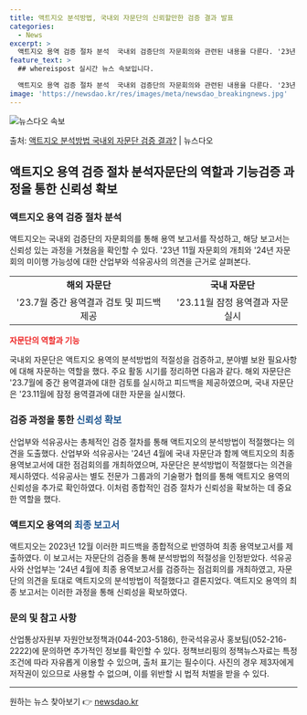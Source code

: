 ```yaml
---
title: 액트지오 분석방법, 국내외 자문단의 신뢰할만한 검증 결과 발표
categories:
  - News
excerpt: >
  액트지오 용역 검증 절차 분석  국내외 검증단의 자문회의와 관련된 내용을 다룬다. '23년 11월 마지막 자…
feature_text: >
  ## whereispost 실시간 뉴스 속보입니다.

  액트지오 용역 검증 절차 분석  국내외 검증단의 자문회의와 관련된 내용을 다룬다. '23년 11월 마지막 자…
image: 'https://newsdao.kr/res/images/meta/newsdao_breakingnews.jpg'
---
```


![뉴스다오 속보](https://newsdao.kr/res/images/meta/newsdao_breakingnews.jpg)

<p>출처: <a href="https://newsdao.kr/4206" rel="dofollow">액트지오 분석방법 국내외 자문단 검증 결과?</a> | 뉴스다오</p>

<h2 data-ke-size="size26">액트지오 용역 검증 절차 분석자문단의 역할과 기능검증 과정을 통한 신뢰성 확보</h2>
<h3>액트지오 용역 검증 절차 분석</h3>
<p data-ke-size="size16">액트지오는 국내외 검증단의 자문회의를 통해 용역 보고서를 작성하고, 해당 보고서는 신뢰성 있는 과정을 거쳤음을 확인할 수 있다. '23년 11월 자문회의 개최와 '24년 자문회의 미이행 가능성에 대한 산업부와 석유공사의 의견을 근거로 살펴본다. </p>

<table>
	<tr>
		<td style="text-align: center; height: 17px;"><b>해외 자문단</b></td>
		<td style="text-align: center; height: 17px;"><b>국내 자문단</b></td>
	</tr>
	<tr>
		<td style="text-align: center; height: 17px;">'23.7월 중간 용역결과 검토 및 피드백 제공</td>
		<td style="text-align: center; height: 17px;">'23.11월 잠정 용역결과 자문 실시</td>
	</tr>
</table>

<b><span style="color: #ee2323;">자문단의 역할과 기능</span></b>
<p data-ke-size="size16">국내외 자문단은 액트지오 용역의 분석방법의 적절성을 검증하고, 분야별 보완 필요사항에 대해 자문하는 역할을 했다. 주요 활동 시기를 정리하면 다음과 같다. 해외 자문단은 '23.7월에 중간 용역결과에 대한 검토를 실시하고 피드백을 제공하였으며, 국내 자문단은 '23.11월에 잠정 용역결과에 대한 자문을 실시했다.</p>

<h3>검증 과정을 통한 <span style="color: #1a5490;">신뢰성 확보</span></h3>
<p data-ke-size="size16">산업부와 석유공사는 총체적인 검증 절차를 통해 액트지오의 분석방법이 적절했다는 의견을 도출했다. 산업부와 석유공사는 '24년 4월에 국내 자문단과 함께 액트지오의 최종 용역보고서에 대한 점검회의를 개최하였으며, 자문단은 분석방법이 적절했다는 의견을 제시하였다. 석유공사는 별도 전문가 그룹과의 기술평가 협의를 통해 액트지오 용역의 신뢰성을 추가로 확인하였다. 이처럼 종합적인 검증 절차가 신뢰성을 확보하는 데 중요한 역할을 했다.</p>

<h3>액트지오 용역의 <span style="color: #1a5490;">최종 보고서</span></h3>
<p data-ke-size="size16">액트지오는 2023년 12월 이러한 피드백을 종합적으로 반영하여 최종 용역보고서를 제출하였다. 이 보고서는 자문단의 검증을 통해 분석방법의 적절성을 인정받았다. 석유공사와 산업부는 '24년 4월에 최종 용역보고서를 검증하는 점검회의를 개최하였고, 자문단의 의견을 토대로 액트지오의 분석방법이 적절했다고 결론지었다. 액트지오 용역의 최종 보고서는 이러한 과정을 통해 신뢰성을 확보하였다.</p>

<h3>문의 및 참고 사항</h3>
<p data-ke-size="size16">산업통상자원부 자원안보정책과(044-203-5186), 한국석유공사 홍보팀(052-216-2222)에 문의하면 추가적인 정보를 확인할 수 있다. 정책브리핑의 정책뉴스자료는 특정 조건에 따라 자유롭게 이용할 수 있으며, 출처 표기는 필수이다. 사진의 경우 제3자에게 저작권이 있으므로 사용할 수 없으며, 이를 위반할 시 법적 처벌을 받을 수 있다.</p>

<hr>

<p data-ke-size="size16"></p> 

원하는 뉴스 찾아보기 👉 <a href="https://newsdao.kr" rel="dofollow">newsdao.kr</a>


